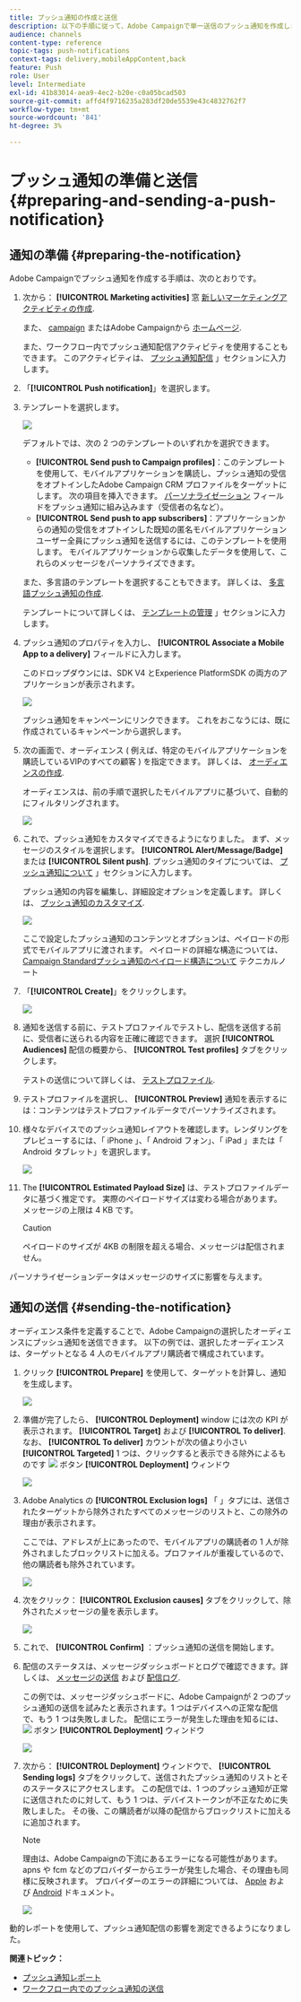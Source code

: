 ```yaml
---
title: プッシュ通知の作成と送信
description: 以下の手順に従って、Adobe Campaignで単一送信のプッシュ通知を作成します。
audience: channels
content-type: reference
topic-tags: push-notifications
context-tags: delivery,mobileAppContent,back
feature: Push
role: User
level: Intermediate
exl-id: 41b83014-aea9-4ec2-b20e-c0a05bcad503
source-git-commit: affd4f9716235a283df20de5539e43c4832762f7
workflow-type: tm+mt
source-wordcount: '841'
ht-degree: 3%

---
```


# プッシュ通知の準備と送信{#preparing-and-sending-a-push-notification}

## 通知の準備 {#preparing-the-notification}

Adobe Campaignでプッシュ通知を作成する手順は、次のとおりです。

1. 次から： **[!UICONTROL Marketing activities]** 窓 [新しいマーケティングアクティビティの作成](../../start/using/marketing-activities.md#creating-a-marketing-activity).

   また、 [campaign](../../start/using/marketing-activities.md#creating-a-marketing-activity) またはAdobe Campaignから [ホームページ](../../start/using/interface-description.md#home-page).

   また、ワークフロー内でプッシュ通知配信アクティビティを使用することもできます。 このアクティビティは、 [プッシュ通知配信](../../automating/using/push-notification-delivery.md) 」セクションに入力します。

1. 「**[!UICONTROL Push notification]**」を選択します。
1. テンプレートを選択します。

   ![](assets/push_notif_type.png)

   デフォルトでは、次の 2 つのテンプレートのいずれかを選択できます。

   * **[!UICONTROL Send push to Campaign profiles]**：このテンプレートを使用して、モバイルアプリケーションを購読し、プッシュ通知の受信をオプトインしたAdobe Campaign CRM プロファイルをターゲットにします。 次の項目を挿入できます。 [パーソナライゼーション](../../designing/using/personalization.md#inserting-a-personalization-field) フィールドをプッシュ通知に組み込みます（受信者の名など）。
   * **[!UICONTROL Send push to app subscribers]**：アプリケーションからの通知の受信をオプトインした既知の匿名モバイルアプリケーションユーザー全員にプッシュ通知を送信するには、このテンプレートを使用します。 モバイルアプリケーションから収集したデータを使用して、これらのメッセージをパーソナライズできます。

   また、多言語のテンプレートを選択することもできます。 詳しくは、 [多言語プッシュ通知の作成](../../channels/using/creating-a-multilingual-push-notification.md).

   テンプレートについて詳しくは、 [テンプレートの管理](../../start/using/marketing-activity-templates.md) 」セクションに入力します。

1. プッシュ通知のプロパティを入力し、 **[!UICONTROL Associate a Mobile App to a delivery]** フィールドに入力します。

   このドロップダウンには、SDK V4 とExperience PlatformSDK の両方のアプリケーションが表示されます。

   ![](assets/push_notif_properties.png)

   プッシュ通知をキャンペーンにリンクできます。 これをおこなうには、既に作成されているキャンペーンから選択します。

1. 次の画面で、オーディエンス ( 例えば、特定のモバイルアプリケーションを購読しているVIPのすべての顧客 ) を指定できます。 詳しくは、 [オーディエンスの作成](../../audiences/using/creating-audiences.md).

   オーディエンスは、前の手順で選択したモバイルアプリに基づいて、自動的にフィルタリングされます。

   ![](assets/push_notif_audience.png)

1. これで、プッシュ通知をカスタマイズできるようになりました。 まず、メッセージのスタイルを選択します。 **[!UICONTROL Alert/Message/Badge]** または **[!UICONTROL Silent push]**. プッシュ通知のタイプについては、 [プッシュ通知について](../../channels/using/about-push-notifications.md) 」セクションに入力します。

   プッシュ通知の内容を編集し、詳細設定オプションを定義します。 詳しくは、 [プッシュ通知のカスタマイズ](../../channels/using/customizing-a-push-notification.md).

   ![](assets/push_notif_content.png)

   ここで設定したプッシュ通知のコンテンツとオプションは、ペイロードの形式でモバイルアプリに渡されます。 ペイロードの詳細な構造については、 [Campaign Standardプッシュ通知のペイロード構造について](../../administration/using/push-payload.md) テクニカルノート

1. 「**[!UICONTROL Create]**」をクリックします。

   ![](assets/push_notif_content_2.png)

1. 通知を送信する前に、テストプロファイルでテストし、配信を送信する前に、受信者に送られる内容を正確に確認できます。 選択 **[!UICONTROL Audiences]** 配信の概要から、 **[!UICONTROL Test profiles]** タブをクリックします。

   テストの送信について詳しくは、 [テストプロファイル](../../sending/using/sending-proofs.md).

1. テストプロファイルを選択し、 **[!UICONTROL Preview]** 通知を表示するには：コンテンツはテストプロファイルデータでパーソナライズされます。
1. 様々なデバイスでのプッシュ通知レイアウトを確認します。レンダリングをプレビューするには、「 iPhone 」、「 Android フォン」、「 iPad 」または「 Android タブレット」を選択します。

   ![](assets/push_notif_preview.png)

1. The **[!UICONTROL Estimated Payload Size]** は、テストプロファイルデータに基づく推定です。 実際のペイロードサイズは変わる場合があります。 メッセージの上限は 4 KB です。

   >[!CAUTION]
   >
   >ペイロードのサイズが 4KB の制限を超える場合、メッセージは配信されません。

パーソナライゼーションデータはメッセージのサイズに影響を与えます。

## 通知の送信 {#sending-the-notification}

オーディエンス条件を定義することで、Adobe Campaignの選択したオーディエンスにプッシュ通知を送信できます。 以下の例では、選択したオーディエンスは、ターゲットとなる 4 人のモバイルアプリ購読者で構成されています。

1. クリック **[!UICONTROL Prepare]** を使用して、ターゲットを計算し、通知を生成します。

   ![](assets/push_send_1.png)

1. 準備が完了したら、 **[!UICONTROL Deployment]** window には次の KPI が表示されます。 **[!UICONTROL Target]** および **[!UICONTROL To deliver]**. なお、 **[!UICONTROL To deliver]** カウントが次の値より小さい **[!UICONTROL Targeted]** 1 つは、クリックすると表示できる除外によるものです ![](assets/lp_link_properties.png) ボタン **[!UICONTROL Deployment]** ウィンドウ

   ![](assets/push_send_2.png)

1. Adobe Analytics の **[!UICONTROL Exclusion logs]** 「 」タブには、送信されたターゲットから除外されたすべてのメッセージのリストと、この除外の理由が表示されます。

   ここでは、アドレスが上にあったので、モバイルアプリの購読者の 1 人が除外されましたブロックリストに加える。プロファイルが重複しているので、他の購読者も除外されています。

   ![](assets/push_send_5.png)

1. 次をクリック： **[!UICONTROL Exclusion causes]** タブをクリックして、除外されたメッセージの量を表示します。

   ![](assets/push_send_7.png)

1. これで、 **[!UICONTROL Confirm]** ：プッシュ通知の送信を開始します。
1. 配信のステータスは、メッセージダッシュボードとログで確認できます。詳しくは、 [メッセージの送信](../../sending/using/confirming-the-send.md) および [配信ログ](../../sending/using/monitoring-a-delivery.md#delivery-logs).

   この例では、メッセージダッシュボードに、Adobe Campaignが 2 つのプッシュ通知の送信を試みたと表示されます。1 つはデバイスへの正常な配信で、もう 1 つは失敗しました。 配信にエラーが発生した理由を知るには、 ![](assets/lp_link_properties.png) ボタン **[!UICONTROL Deployment]** ウィンドウ

   ![](assets/push_send_4.png)

1. 次から： **[!UICONTROL Deployment]** ウィンドウで、 **[!UICONTROL Sending logs]** タブをクリックして、送信されたプッシュ通知のリストとそのステータスにアクセスします。 この配信では、1 つのプッシュ通知が正常に送信されたのに対して、もう 1 つは、デバイストークンが不正なために失敗しました。 その後、この購読者が以降の配信からブロックリストに加えるに追加されます。

   >[!NOTE]
   >
   >理由は、Adobe Campaignの下流にあるエラーになる可能性があります。 apns や fcm などのプロバイダーからエラーが発生した場合、その理由も同様に反映されます。 プロバイダーのエラーの詳細については、 [Apple](https://developer.apple.com/library/content/documentation/NetworkingInternet/Conceptual/RemoteNotificationsPG/CommunicatingwithAPNs.html) および [Android](https://firebase.google.com/docs/cloud-messaging/http-server-ref?hl=ja) ドキュメント。

   ![](assets/push_send_6.png)

動的レポートを使用して、プッシュ通知配信の影響を測定できるようになりました。

**関連トピック：**

* [プッシュ通知レポート](../../reporting/using/push-notification-report.md)
* [ワークフロー内でのプッシュ通知の送信](../../automating/using/push-notification-delivery.md)
